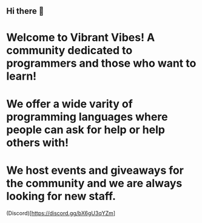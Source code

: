 ## Hi there 👋
# Welcome to Vibrant Vibes! A community dedicated to programmers and those who want to learn!
# We offer a wide varity of programming languages where people can ask for help or help others with!
# We host events and giveaways for the community and we are always looking for new staff.

(Discord)[https://discord.gg/bX6gU3qYZm]

